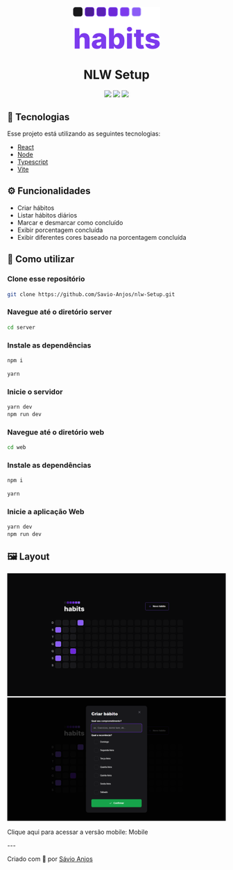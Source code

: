  <p align='center'><img width='200' src="./.gitHub/logo.svg"/></p>

 <h1 align="center">NLW Setup</h1>

 <p align='center'>
<img src="https://img.shields.io/github/repo-size/Savio-Anjos/nlw-Setup?color=3B82F6">
<img src="https://img.shields.io/github/languages/count/Savio-Anjos/nlw-Setup?color=3B82F6">
<img src="https://img.shields.io/github/last-commit/Savio-Anjos/nlw-Setup?color=3B82F6"> 
</p>

## 🚀 Tecnologias
Esse projeto está utilizando as seguintes tecnologias:
    

- [React](https://pt-br.reactjs.org/)
- [Node](https://nodejs.org/en/)
- [Typescript](https://www.typescriptlang.org/)  
- [Vite](https://vitejs.dev/)  


## ⚙️ Funcionalidades
- Criar hábitos
- Listar hábitos diários
- Marcar e desmarcar como concluído
- Exibir porcentagem concluída
- Exibir diferentes cores baseado na porcentagem concluída

## 🎲 Como utilizar
### Clone esse repositório
```bash
git clone https://github.com/Savio-Anjos/nlw-Setup.git

```
### Navegue até o diretório server
```bash 
cd server
```

### Instale as dependências
```bash
npm i
```
```bash
yarn
```

### Inicie o servidor
```bash
yarn dev
npm run dev
```

### Navegue até o diretório web
```bash 
cd web
```

### Instale as dependências
```bash
npm i
```
```bash
yarn
```
### Inicie a aplicação Web
```bash
yarn dev
npm run dev
```

## 🖼️ Layout
<img src=".gitHub/home.png">
<img src=".gitHub/modal.png">


<p>Clique aqui para acessar a versão mobile: <a href='https://github.com/Savio-Anjos/nlw-Setup-mobile' target='_blank'></a>Mobile</p>
---
<p>Criado com 💙 por <a href='https://github.com/Savio-Anjos/' target='_blank'>Sávio Anjos</a></p>


 
